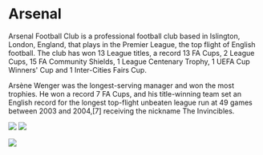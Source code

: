 # Arsenal 

Arsenal Football Club is a professional football club based in Islington, London, England, that plays in the Premier League, the top flight of English football. The club has won 13 League titles, a record 13 FA Cups, 2 League Cups, 15 FA Community Shields, 1 League Centenary Trophy, 1 UEFA Cup Winners' Cup and 1 Inter-Cities Fairs Cup.

 Arsène Wenger was the longest-serving manager and won the most trophies. He won a record 7 FA Cups, and his title-winning team set an English record for the longest top-flight unbeaten league run at 49 games between 2003 and 2004,[7] receiving the nickname The Invincibles.

![](https://media.giphy.com/media/ORVArZlFq0DSyVJ6C8/giphy.gif)
![](https://media.giphy.com/media/Nem0Vlp8hqLhC/giphy.gif)


![](https://upload.wikimedia.org/wikipedia/commons/thumb/d/d1/Emirates_Stadium_-_East_stand_Club_Level.jpg/1024px-Emirates_Stadium_-_East_stand_Club_Level.jpg)